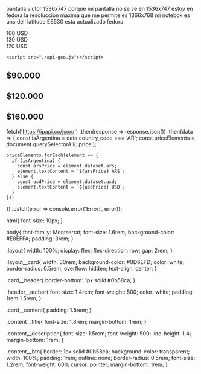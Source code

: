 
  
  pantalla victor   1536x747
  porque mi pantalla no se ve en 1536x747 estoy en fedora la resoluccion maxima que me permite es 1366x768 mi notebok es uns dell latitude E6530 esta actualizado fedora
  
<body>
    <span class="price" data-usd="9" data-ars="90.000">100 USD</span><br>
    <span class="price" data-usd="120" data-ars="120.000">130 USD</span><br>
    <span class="price" data-usd="160" data-ars="160.000">170 USD</span>

    <script src="./api-geo.js"></script>
</body>

<h2 class="price" data-usd="100" data-ars="90.000">$90.000</h2>
<h2 class="price" data-usd="130" data-ars="120.000">$120.000</h2>
<h2 class="price" data-usd="170" data-ars="160.000">$160.000</h2>



fetch('https://ipapi.co/json/')
  .then(response => response.json())
  .then(data => {
    const isArgentina = data.country_code === 'AR';
    const priceElements = document.querySelectorAll('.price');
    
    priceElements.forEach(element => {
      if (isArgentina) {
        const arsPrice = element.dataset.ars;
        element.textContent = `${arsPrice} ARS`;
      } else {
        const usdPrice = element.dataset.usd;
        element.textContent = `${usdPrice} USD`;
      }
    });
  })
  .catch(error => console.error('Error:', error));
  
  
  html{
    font-size: 10px;
}

body{
    font-family: Montserrat;
    font-size: 1.6rem;
    background-color: #E8EFFA;
    padding: 3rem;
}

.layout{
    width: 100%;
    display: flex;
    flex-direction: row;
    gap: 2rem;
}

.layout__card{
    width: 30rem;
    background-color: #0D6EFD;
    color: white;
    border-radius: 0.5rem;
    overflow: hidden;
    text-align: center;
}

.card__header{
    border-bottom: 1px solid #0b58ca;
}

.header__author{
    font-size: 1.4rem;
    font-weight: 500;
    color: white;
    padding: 1rem 1.5rem;
}

.card__content{
    padding: 1.5rem;
}

.content__title{
    font-size: 1.8rem;
    margin-bottom: 1rem;
}

.content__description{
    font-size: 1.5rem;
    font-weight: 500;
    line-height: 1.4;
    margin-bottom: 1rem;
}

.content__btn{
    border: 1px solid #0b58ca;
    background-color: transparent;
    width: 100%;
    padding: 1rem;
    outline: none;
    border-radius: 0.5rem;
    font-size: 1.2rem;
    font-weight: 600;
    cursor: pointer;
    margin-bottom: 1rem;
}
